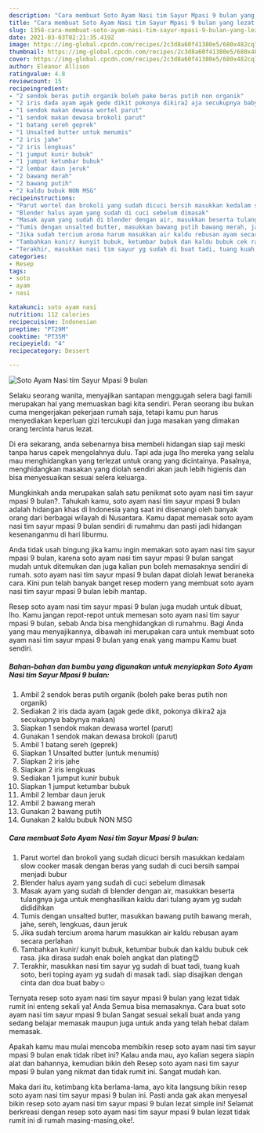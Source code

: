 ```yaml
---
description: "Cara membuat Soto Ayam Nasi tim Sayur Mpasi 9 bulan yang lezat dan Mudah Dibuat"
title: "Cara membuat Soto Ayam Nasi tim Sayur Mpasi 9 bulan yang lezat dan Mudah Dibuat"
slug: 1358-cara-membuat-soto-ayam-nasi-tim-sayur-mpasi-9-bulan-yang-lezat-dan-mudah-dibuat
date: 2021-03-03T02:21:35.419Z
image: https://img-global.cpcdn.com/recipes/2c3d8a60f41380e5/680x482cq70/soto-ayam-nasi-tim-sayur-mpasi-9-bulan-foto-resep-utama.jpg
thumbnail: https://img-global.cpcdn.com/recipes/2c3d8a60f41380e5/680x482cq70/soto-ayam-nasi-tim-sayur-mpasi-9-bulan-foto-resep-utama.jpg
cover: https://img-global.cpcdn.com/recipes/2c3d8a60f41380e5/680x482cq70/soto-ayam-nasi-tim-sayur-mpasi-9-bulan-foto-resep-utama.jpg
author: Eleanor Allison
ratingvalue: 4.8
reviewcount: 15
recipeingredient:
- "2 sendok beras putih organik boleh pake beras putih non organik"
- "2 iris dada ayam agak gede dikit pokonya dikira2 aja secukupnya babynya makan"
- "1 sendok makan dewasa wortel parut"
- "1 sendok makan dewasa brokoli parut"
- "1 batang sereh geprek"
- "1 Unsalted butter untuk menumis"
- "2 iris jahe"
- "2 iris lengkuas"
- "1 jumput kunir bubuk"
- "1 jumput ketumbar bubuk"
- "2 lembar daun jeruk"
- "2 bawang merah"
- "2 bawang putih"
- "2 kaldu bubuk NON MSG"
recipeinstructions:
- "Parut wortel dan brokoli yang sudah dicuci bersih masukkan kedalam slow cooker masak dengan beras yang sudah di cuci bersih sampai menjadi bubur"
- "Blender halus ayam yang sudah di cuci sebelum dimasak"
- "Masak ayam yang sudah di blender dengan air, masukkan beserta tulangnya juga untuk menghasilkan kaldu dari tulang ayam yg sudah dididihkan"
- "Tumis dengan unsalted butter, masukkan bawang putih bawang merah, jahe, sereh, lengkuas, daun jeruk"
- "Jika sudah tercium aroma harum masukkan air kaldu rebusan ayam secara perlahan"
- "Tambahkan kunir/ kunyit bubuk, ketumbar bubuk dan kaldu bubuk cek rasa. jika dirasa sudah enak boleh angkat dan plating😊"
- "Terakhir, masukkan nasi tim sayur yg sudah di buat tadi, tuang kuah soto, beri toping ayam yg sudah di masak tadi. siap disajikan dengan cinta dan doa buat baby☺️"
categories:
- Resep
tags:
- soto
- ayam
- nasi

katakunci: soto ayam nasi 
nutrition: 112 calories
recipecuisine: Indonesian
preptime: "PT29M"
cooktime: "PT35M"
recipeyield: "4"
recipecategory: Dessert

---
```



![Soto Ayam Nasi tim Sayur Mpasi 9 bulan](https://img-global.cpcdn.com/recipes/2c3d8a60f41380e5/680x482cq70/soto-ayam-nasi-tim-sayur-mpasi-9-bulan-foto-resep-utama.jpg)

Selaku seorang wanita, menyajikan santapan menggugah selera bagi famili merupakan hal yang memuaskan bagi kita sendiri. Peran seorang ibu bukan cuma mengerjakan pekerjaan rumah saja, tetapi kamu pun harus menyediakan keperluan gizi tercukupi dan juga masakan yang dimakan orang tercinta harus lezat.

Di era  sekarang, anda sebenarnya bisa membeli hidangan siap saji meski tanpa harus capek mengolahnya dulu. Tapi ada juga lho mereka yang selalu mau menghidangkan yang terlezat untuk orang yang dicintainya. Pasalnya, menghidangkan masakan yang diolah sendiri akan jauh lebih higienis dan bisa menyesuaikan sesuai selera keluarga. 



Mungkinkah anda merupakan salah satu penikmat soto ayam nasi tim sayur mpasi 9 bulan?. Tahukah kamu, soto ayam nasi tim sayur mpasi 9 bulan adalah hidangan khas di Indonesia yang saat ini disenangi oleh banyak orang dari berbagai wilayah di Nusantara. Kamu dapat memasak soto ayam nasi tim sayur mpasi 9 bulan sendiri di rumahmu dan pasti jadi hidangan kesenanganmu di hari liburmu.

Anda tidak usah bingung jika kamu ingin memakan soto ayam nasi tim sayur mpasi 9 bulan, karena soto ayam nasi tim sayur mpasi 9 bulan sangat mudah untuk ditemukan dan juga kalian pun boleh memasaknya sendiri di rumah. soto ayam nasi tim sayur mpasi 9 bulan dapat diolah lewat beraneka cara. Kini pun telah banyak banget resep modern yang membuat soto ayam nasi tim sayur mpasi 9 bulan lebih mantap.

Resep soto ayam nasi tim sayur mpasi 9 bulan juga mudah untuk dibuat, lho. Kamu jangan repot-repot untuk memesan soto ayam nasi tim sayur mpasi 9 bulan, sebab Anda bisa menghidangkan di rumahmu. Bagi Anda yang mau menyajikannya, dibawah ini merupakan cara untuk membuat soto ayam nasi tim sayur mpasi 9 bulan yang enak yang mampu Kamu buat sendiri.

<!--inarticleads1-->

##### Bahan-bahan dan bumbu yang digunakan untuk menyiapkan Soto Ayam Nasi tim Sayur Mpasi 9 bulan:

1. Ambil 2 sendok beras putih organik (boleh pake beras putih non organik)
1. Sediakan 2 iris dada ayam (agak gede dikit, pokonya dikira2 aja secukupnya babynya makan)
1. Siapkan 1 sendok makan dewasa wortel (parut)
1. Gunakan 1 sendok makan dewasa brokoli (parut)
1. Ambil 1 batang sereh (geprek)
1. Siapkan 1 Unsalted butter (untuk menumis)
1. Siapkan 2 iris jahe
1. Siapkan 2 iris lengkuas
1. Sediakan 1 jumput kunir bubuk
1. Siapkan 1 jumput ketumbar bubuk
1. Ambil 2 lembar daun jeruk
1. Ambil 2 bawang merah
1. Gunakan 2 bawang putih
1. Gunakan 2 kaldu bubuk NON MSG




<!--inarticleads2-->

##### Cara membuat Soto Ayam Nasi tim Sayur Mpasi 9 bulan:

1. Parut wortel dan brokoli yang sudah dicuci bersih masukkan kedalam slow cooker masak dengan beras yang sudah di cuci bersih sampai menjadi bubur
1. Blender halus ayam yang sudah di cuci sebelum dimasak
1. Masak ayam yang sudah di blender dengan air, masukkan beserta tulangnya juga untuk menghasilkan kaldu dari tulang ayam yg sudah dididihkan
1. Tumis dengan unsalted butter, masukkan bawang putih bawang merah, jahe, sereh, lengkuas, daun jeruk
1. Jika sudah tercium aroma harum masukkan air kaldu rebusan ayam secara perlahan
1. Tambahkan kunir/ kunyit bubuk, ketumbar bubuk dan kaldu bubuk cek rasa. jika dirasa sudah enak boleh angkat dan plating😊
1. Terakhir, masukkan nasi tim sayur yg sudah di buat tadi, tuang kuah soto, beri toping ayam yg sudah di masak tadi. siap disajikan dengan cinta dan doa buat baby☺️




Ternyata resep soto ayam nasi tim sayur mpasi 9 bulan yang lezat tidak rumit ini enteng sekali ya! Anda Semua bisa memasaknya. Cara buat soto ayam nasi tim sayur mpasi 9 bulan Sangat sesuai sekali buat anda yang sedang belajar memasak maupun juga untuk anda yang telah hebat dalam memasak.

Apakah kamu mau mulai mencoba membikin resep soto ayam nasi tim sayur mpasi 9 bulan enak tidak ribet ini? Kalau anda mau, ayo kalian segera siapin alat dan bahannya, kemudian bikin deh Resep soto ayam nasi tim sayur mpasi 9 bulan yang nikmat dan tidak rumit ini. Sangat mudah kan. 

Maka dari itu, ketimbang kita berlama-lama, ayo kita langsung bikin resep soto ayam nasi tim sayur mpasi 9 bulan ini. Pasti anda gak akan menyesal bikin resep soto ayam nasi tim sayur mpasi 9 bulan lezat simple ini! Selamat berkreasi dengan resep soto ayam nasi tim sayur mpasi 9 bulan lezat tidak rumit ini di rumah masing-masing,oke!.

